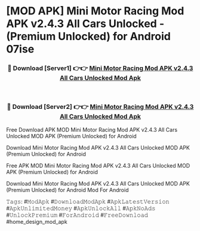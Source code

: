# [MOD APK] Mini Motor Racing Mod APK v2.4.3 All Cars Unlocked - (Premium Unlocked) for Android 07ise



<div align="center">
<h3>🔴 Download [Server1] 👉👉 <a href="https://momento.my/?title=Mini_Motor_Racing_Mod_APK_v2.4.3_All_Cars_Unlocked">Mini Motor Racing Mod APK v2.4.3 All Cars Unlocked Mod Apk</a></h3><br>

<h3>🔴 Download [Server2] 👉👉 <a href="https://momento.my/?title=Mini_Motor_Racing_Mod_APK_v2.4.3_All_Cars_Unlocked">Mini Motor Racing Mod APK v2.4.3 All Cars Unlocked Mod Apk</a></h3>
</div>



Free Download APK MOD Mini Motor Racing Mod APK v2.4.3 All Cars Unlocked MOD APK (Premium Unlocked) for Android

Download Mini Motor Racing Mod APK v2.4.3 All Cars Unlocked MOD APK (Premium Unlocked) for Android

Free APK MOD Mini Motor Racing Mod APK v2.4.3 All Cars Unlocked MOD APK (Premium Unlocked) for Android

Download Mini Motor Racing Mod APK v2.4.3 All Cars Unlocked MOD APK (Premium Unlocked) for Android Mod For Android

𝚃𝚊𝚐𝚜: #𝙼𝚘𝚍𝙰𝚙𝚔 #𝙳𝚘𝚠𝚗𝚕𝚘𝚊𝚍𝙼𝚘𝚍𝙰𝚙𝚔 #𝙰𝚙𝚔𝙻𝚊𝚝𝚎𝚜𝚝𝚅𝚎𝚛𝚜𝚒𝚘𝚗 #𝙰𝚙𝚔𝚄𝚗𝚕𝚒𝚖𝚒𝚝𝚎𝚍𝙼𝚘𝚗𝚎𝚢 #𝙰𝚙𝚔𝚄𝚗𝚕𝚘𝚌𝚔𝙰𝚕𝚕 #𝙰𝚙𝚔𝙽𝚘𝙰𝚍𝚜 #𝚄𝚗𝚕𝚘𝚌𝚔𝙿𝚛𝚎𝚖𝚒𝚞𝚖 #𝙵𝚘𝚛𝙰𝚗𝚍𝚛𝚘𝚒𝚍 #𝙵𝚛𝚎𝚎𝙳𝚘𝚠𝚗𝚕𝚘𝚊𝚍 #home_design_mod_apk
